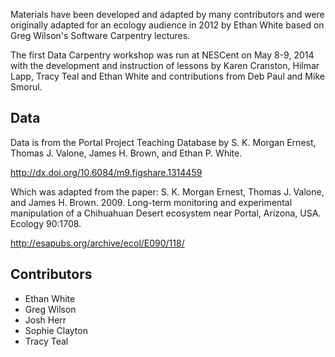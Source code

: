 Materials have been developed and adapted by many contributors and were originally adapted for an ecology audience in 2012 by Ethan White based on Greg Wilson's Software Carpentry lectures.

The first Data Carpentry workshop was run at NESCent on May 8-9, 2014 with the
development and instruction of lessons by Karen Cranston, Hilmar Lapp, Tracy
Teal and Ethan White and contributions from Deb Paul and Mike Smorul.

## Data

Data is from the Portal Project Teaching Database by S. K. Morgan Ernest, Thomas J. Valone, James H. Brown, and Ethan P. White.

http://dx.doi.org/10.6084/m9.figshare.1314459

Which was adapted from the paper: S. K. Morgan Ernest, Thomas J. Valone, and James H. Brown. 2009. Long-term monitoring and experimental manipulation of a Chihuahuan Desert ecosystem near Portal, Arizona, USA. Ecology 90:1708.

http://esapubs.org/archive/ecol/E090/118/

## Contributors

* Ethan White
* Greg Wilson
* Josh Herr
* Sophie Clayton
* Tracy Teal
